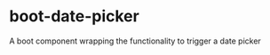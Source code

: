 boot-date-picker
================

A boot component wrapping the functionality to trigger a date picker
